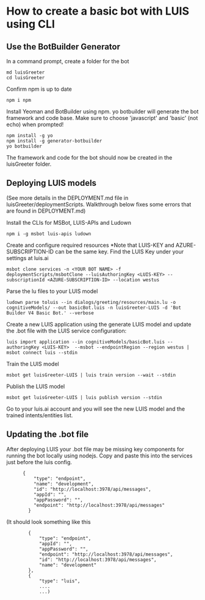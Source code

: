 # How to create a basic bot with LUIS using CLI

## Use the BotBuilder Generator

In a command prompt, create a folder for the bot

``` 
md luisGreeter
cd luisGreeter
```

Confirm  npm is up to date
```
npm i npm
```
Install Yeoman and BotBuilder using npm.
yo botbuilder will generate the bot framework and code base.
Make sure to choose 'javascript' and 'basic' (not echo) when prompted!

```
npm install -g yo 
npm install -g generator-botbuilder
yo botbuilder
```
The framework and code for the bot should now be created in the luisGreeter folder. 

## Deploying LUIS models
(See more details in the DEPLOYMENT.md file in luisGreeter/deploymentScripts. Walkthrough below fixes some errors that are found in DEPLOYMENT.md)

Install the CLIs for MSBot, LUIS-APIs and Ludown
```
npm i -g msbot luis-apis ludown
```
Create and configure required resources
*Note that LUIS-KEY and AZURE-SUBSCRIPTION-ID can be the same key. Find the LUIS Key under your settings at luis.ai
```
msbot clone services -n <YOUR BOT NAME> -f deploymentScripts/msbotClone --luisAuthoringKey <LUIS-KEY> --subscriptionId <AZURE-SUBSCRIPTION-ID> --location westus
```
Parse the lu files to your LUIS model
```
ludown parse toluis --in dialogs/greeting/resources/main.lu -o cognitiveModels/ --out basicBot.luis -n luisGreeter-LUIS -d 'Bot Builder V4 Basic Bot.' --verbose
```
Create a new LUIS application using the generate LUIS model and update the .bot file with the LUIS service configuration:
```
luis import application --in cognitiveModels/basicBot.luis --authoringKey <LUIS-KEY>  --msbot --endpointRegion --region westus | msbot connect luis --stdin
```

Train the LUIS model
```
msbot get luisGreeter-LUIS | luis train version --wait --stdin
```
Publish  the LUIS model 
```
msbot get luisGreeter-LUIS | luis publish version --stdin
```
Go to your luis.ai account and you will see the new LUIS model and the trained intents/entities list.

## Updating the .bot file
After deploying LUIS your .bot file may be missing key components for running the bot locally using nodejs. Copy and paste this into the services just before the luis config.
```
	  {
	      "type": "endpoint",
	      "name": "development",
	      "id": "http://localhost:3978/api/messages",
	      "appId": "",
	      "appPassword": "",
	      "endpoint": "http://localhost:3978/api/messages"
	    }
```
(It should look something like this
```  "services": [
        {
            "type": "endpoint",
            "appId": "",
            "appPassword": "",
            "endpoint": "http://localhost:3978/api/messages",
            "id": "http://localhost:3978/api/messages",
            "name": "development"
        },
        {
            "type": "luis",
            ....
            ...)
```
